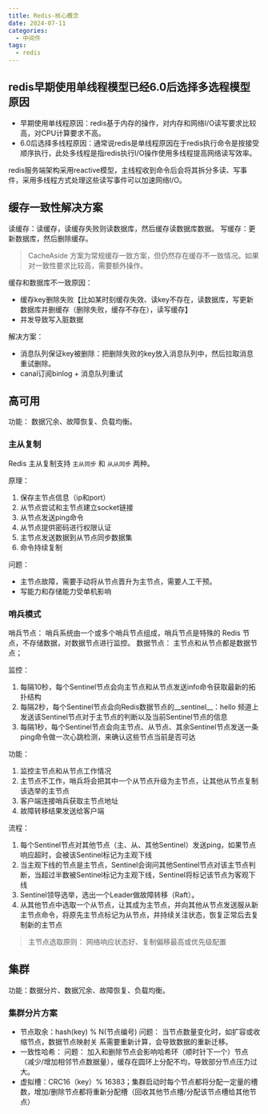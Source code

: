 ```yaml
---
title: Redis-核心概念
date: 2024-07-11
categories:
  - 中间件
tags:
  - redis
---
```


## redis早期使用单线程模型已经6.0后选择多选程模型原因

* 早期使用单线程原因：redis基于内存的操作，对内存和网络I/O读写要求比较高，对CPU计算要求不高。
* 6.0后选择多线程原因：通常说redis是单线程原因在于redis执行命令是按接受顺序执行，此处多线程是指redis执行I/O操作使用多线程提高网络读写效率。

redis服务端架构采用reactive模型，主线程收到命令后会将其拆分多读、写事件，采用多线程方式处理这些读写事件可以加速网络I/O。

## 缓存一致性解决方案

读缓存：读缓存，读缓存失败则读数据库，然后缓存读数据库数据。
写缓存：更新数据库，然后删除缓存。

> CacheAside 方案为常规缓存一致方案，但仍然存在缓存不一致情况。如果对一致性要求比较高，需要额外操作。

缓存和数据库不一致原因：
* 缓存key删除失败【比如某时刻缓存失效、读key不存在，读数据库，写更新数据库并删缓存（删除失败，缓存不存在），读写缓存】
* 并发导致写入脏数据

解决方案： 
* 消息队列保证key被删除：把删除失败的key放入消息队列中，然后拉取消息重试删除。
* canal订阅binlog + 消息队列重试


## 高可用

功能： 数据冗余、故障恢复、负载均衡。

### 主从复制

Redis 主从复制支持 `主从同步` 和 `从从同步` 两种。

原理：
1. 保存主节点信息（ip和port）
2. 从节点尝试和主节点建立socket链接
3. 从节点发送ping命令
4. 从节点提供密码进行权限认证
5. 主节点发送数据到从节点同步数据集
6. 命令持续复制


问题：
* 主节点故障，需要手动将从节点晋升为主节点，需要人工干预。
* 写能力和存储能力受单机影响


### 哨兵模式

哨兵节点： 哨兵系统由一个或多个哨兵节点组成，哨兵节点是特殊的 Redis 节点，不存储数据，对数据节点进行监控。
数据节点： 主节点和从节点都是数据节点；


监控：
1. 每隔10秒，每个Sentinel节点会向主节点和从节点发送info命令获取最新的拓扑结构
2. 每隔2秒，每个Sentinel节点会向Redis数据节点的__sentinel__：hello 频道上发送该Sentinel节点对于主节点的判断以及当前Sentinel节点的信息
3. 每隔1秒，每个Sentinel节点会向主节点、从节点、其余Sentinel节点发送一条ping命令做一次心跳检测，来确认这些节点当前是否可达

功能：
1. 监控主节点和从节点工作情况
2. 主节点不工作，哨兵将会把其中一个从节点升级为主节点，让其他从节点复制该选举的主节点
3. 客户端连接哨兵获取主节点地址
4. 故障转移结果发送给客户端

流程：
1. 每个Sentinel节点对其他节点（主、从、其他Sentinel）发送ping，如果节点响应超时，会被该Sentinel标记为主观下线
2. 当主观下线的节点是主节点，Sentinel会询问其他Sentinel节点对该主节点判断，当超过半数被Sentinel标记为主观下线，Sentinel将标记该节点为客观下线
3. Sentinel领导选举，选出一个Leader做故障转移（Raft）。
4. 从其他节点中选取一个从节点，让其成为主节点，并向其他从节点发送服从新主节点命令，将原先主节点标记为从节点，并持续关注状态，恢复正常后去复制新的主节点

> 主节点选取原则： 网络响应状态好、复制偏移最高或优先级配置



## 集群

功能：数据分片、数据冗余、故障恢复、负载均衡。

### 集群分片方案
* 节点取余：hash(key) % N(节点编号)
  问题： 当节点数量变化时，如扩容或收缩节点，数据节点映射关 系需要重新计算，会导致数据的重新迁移。
* 一致性哈希：
  问题： 加入和删除节点会影响哈希环（顺时针下一个）节点（减少/增加相邻节点数据量），缓存在圆环上分配不均，导致部分节点压力过大。
* 虚拟槽：CRC16（key）% 16383；集群启动时每个节点都将分配一定量的槽数，增加/删除节点都将重新分配槽（回收其他节点槽/分配该节点槽给其他节点）
  